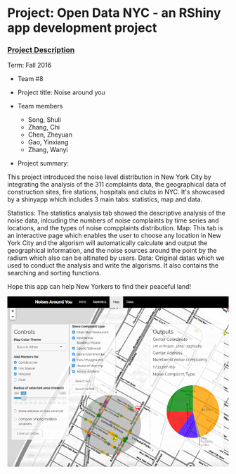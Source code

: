 # Project: Open Data NYC - an RShiny app development project
### [Project Description](doc/project2_desc.md)

Term: Fall 2016

+ Team #8
+ Project title: Noise around you
+ Team members
	+ Song, Shuli
	+ Zhang, Chi
	+ Chen, Zheyuan
	+ Gao, Yinxiang
	+ Zhang, Wanyi


+ Project summary:

This project introduced the noise level distribution in New York City by integrating the analysis of the 311 complaints data, the geographical data of construction sites, fire stations, hospitals and clubs in NYC. It's showcased by a shinyapp which includes 3 main tabs: statistics, map and data.

   Statistics: 
   The statistics analysis tab showed the descriptive analysis of the noise data, inlcuding the numbers of noise complaints by time series and locations, and the types of noise compplaints distribution.
   Map: 
   This tab is an interactive page which enables the user to choose any location in New York City and the algorism will automatically calculate and output the geographical information, and the noise sources around the point by the radium which also can be altinated by users.
   Data: 
   Original datas which we used to conduct the analysis and write the algorisms. It also contains the searching and sorting functions.
	
Hope this app can help New Yorkers to find their peaceful land!


![screenshot](doc/Screenshot_temp.png)


